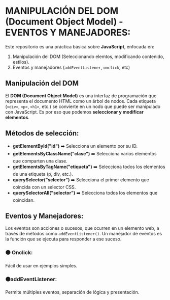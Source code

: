 # MANIPULACIÓN DEL DOM (Document Object Model) - EVENTOS Y MANEJADORES:

Este repositorio es una práctica básica sobre **JavaScript**, enfocada en:

1. Manipulación del DOM (Seleccionando elemtos, modificando contenido, estilos).
2. Eventos y manejadores (`addEventListener`, `onclick`, etc)

## Manipulación del DOM

El **DOM (Document Object Model)** es una interfaz de programación que representa el documento HTML como un árbol de nodos. 
Cada etiqueta (`<div>`, `<p>`, `<h1>`, etc.) se convierte en un nodo que puede ser manipulado con JavaScript. Es por eso que podemos **seleccionar y modificar elementos**.

## Métodos de selección:
- **getElementById("id")** ➡️ Selecciona un elemento por su ID.
- **getElementsByClassName("clase")** ➡️ Selecciona varios elementos que comparten una clase.
- **getElementsByTagName("etiqueta")** ➡️ Selecciona todos los elementos de una etiqueta (p, div, etc.).
- **querySelector("selector")** ➡️ Selecciona el primer elemento que coincida con un selector CSS.
- **querySelectorAll("selector")** ➡️ Selecciona todos los elementos que coincidan.

## Eventos y Manejadores:
Los eventos son acciones o sucesos, que ocurren en un elemento web, a través de métodos como `addEventListener()`.
Un manejador de eventos es la función que se ejecuta para responder a ese suceso.

### 🟤 **Onclick:**
Fácil de usar en ejemplos simples.

### 🟤**addEventListener:** 
Permite múltiples eventos, separación de lógica y presentación.
